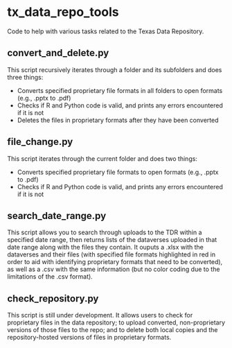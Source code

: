 # tx_data_repo_tools
Code to help with various tasks related to the Texas Data Repository.

## convert_and_delete.py
This script recursively iterates through a folder and its subfolders and does three things:
* Converts specified proprietary file formats in all folders to open formats (e.g., .pptx to .pdf)
* Checks if R and Python code is valid, and prints any errors encountered if it is not
* Deletes the files in proprietary formats after they have been converted
 
## file_change.py
This script iterates through the current folder and does two things:
* Converts specified proprietary file formats to open formats (e.g., .pptx to .pdf)
* Checks if R and Python code is valid, and prints any errors encountered if it is not

## search_date_range.py
This script allows you to search through uploads to the TDR within a specified date range, then returns lists of the dataverses uploaded in that date range along with the files they contain. It ouputs a .xlsx with the dataverses and their files (with specified file formats highlighted in red in order to aid with identifying proprietary formats that need to be converted), as well as a .csv with the same information (but no color coding due to the limitations of the .csv format).

## check_repository.py
This script is still under development. It allows users to check for proprietary files in the data repository; to upload converted, non-proprietary versions of those files to the repo; and to delete both local copies and the repository-hosted versions of files in proprietary formats.
